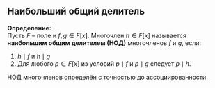 ## Наибольший общий делитель

**Определение:**  
Пусть $F$ – поле и $f, g \in F[x]$. Многочлен $h \in F[x]$ называется **наибольшим общим делителем (НОД)** многочленов $f$ и $g$, если:  
1. $h \mid f$ и $h \mid g$  
2. Для любого $p \in F[x]$ из условий $p \mid f$ и $p \mid g$ следует $p \mid h$.  

НОД многочленов определён с точностью до ассоциированности.

